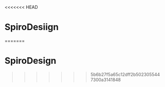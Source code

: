 <<<<<<< HEAD
# SpiroDesiign
=======
# SpiroDesign  
>>>>>>> 5b6b27f5a65c12dff2b5023055447300a3141848
